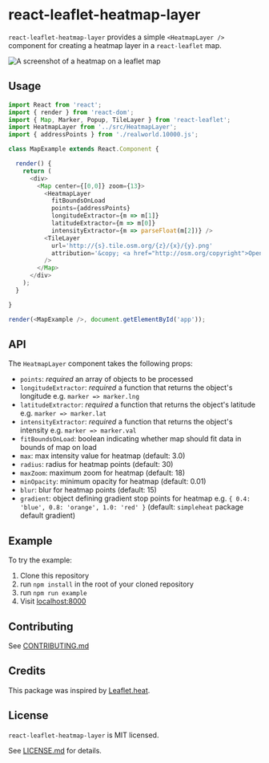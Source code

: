 # react-leaflet-heatmap-layer

`react-leaflet-heatmap-layer` provides a simple `<HeatmapLayer />` component for creating a heatmap layer in a `react-leaflet` map.

![A screenshot of a heatmap on a leaflet map](../master/screenshot.jpg?raw=true)

## Usage

```js
import React from 'react';
import { render } from 'react-dom';
import { Map, Marker, Popup, TileLayer } from 'react-leaflet';
import HeatmapLayer from '../src/HeatmapLayer';
import { addressPoints } from './realworld.10000.js';

class MapExample extends React.Component {

  render() {
    return (
      <div>
        <Map center={[0,0]} zoom={13}>
          <HeatmapLayer
            fitBoundsOnLoad
            points={addressPoints}
            longitudeExtractor={m => m[1]}
            latitudeExtractor={m => m[0]}
            intensityExtractor={m => parseFloat(m[2])} />
          <TileLayer
            url='http://{s}.tile.osm.org/{z}/{x}/{y}.png'
            attribution='&copy; <a href="http://osm.org/copyright">OpenStreetMap</a> contributors'
          />
        </Map>
      </div>
    );
  }

}

render(<MapExample />, document.getElementById('app'));
```

## API

The `HeatmapLayer` component takes the following props:

- `points`: *required* an array of objects to be processed
- `longitudeExtractor`: *required* a function that returns the object's longitude e.g. `marker => marker.lng`
- `latitudeExtractor`: *required* a function that returns the object's latitude e.g. `marker => marker.lat`
- `intensityExtractor`: *required* a function that returns the object's intensity e.g. `marker => marker.val`
- `fitBoundsOnLoad`: boolean indicating whether map should fit data in bounds of map on load
- `max`: max intensity value for heatmap (default: 3.0)
- `radius`: radius for heatmap points (default: 30)
- `maxZoom`: maximum zoom for heatmap (default: 18)
- `minOpacity`: minimum opacity for heatmap (default: 0.01)
- `blur`: blur for heatmap points (default: 15)
- `gradient`: object defining gradient stop points for heatmap e.g. `{ 0.4: 'blue', 0.8: 'orange', 1.0: 'red' }` (default: `simpleheat` package default gradient)

## Example

To try the example:

1. Clone this repository
2. run `npm install` in the root of your cloned repository
3. run `npm run example`
4. Visit [localhost:8000](http://localhost:8000)

## Contributing

See [CONTRIBUTING.md](https://www.github.com/OpenGov/react-leaflet-heatmap-layer/blob/master/CONTRIBUTING.md)

## Credits

This package was inspired by [Leaflet.heat](https://github.com/Leaflet/Leaflet.heat).

## License

`react-leaflet-heatmap-layer` is MIT licensed.

See [LICENSE.md](https://www.github.com/OpenGov/react-leaflet-heatmap-layer/blob/master/LICENSE.md) for details.
